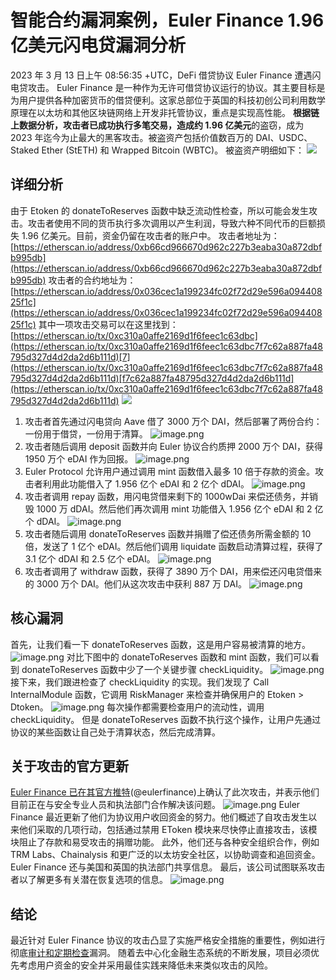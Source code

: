 # 智能合约漏洞案例，Euler Finance 1.96 亿美元闪电贷漏洞分析

2023 年 3 月 13 日上午 08:56:35 +UTC，DeFi 借贷协议 Euler Finance 遭遇闪电贷攻击。
Euler Finance 是一种作为无许可借贷协议运行的协议。其主要目标是为用户提供各种加密货币的借贷便利。这家总部位于英国的科技初创公司利用数学原理在以太坊和其他区块链网络上开发非托管协议，重点是实现高性能。
**根据链上数据分析，攻击者已成功执行多笔交易，造成约 1.96 亿美元**的盗窃，成为 2023 年迄今为止最大的黑客攻击。被盗资产包括价值数百万的 DAI、USDC、Staked Ether (StETH) 和 Wrapped Bitcoin (WBTC)。
被盗资产明细如下：
![](https://cdn.nlark.com/yuque/0/2023/png/97322/1694318282054-42830260-719b-4a30-bded-fe45489abbc3.png#averageHue=%23e2e0da&clientId=u0cd855e3-4520-4&from=paste&id=ued3159d8&originHeight=274&originWidth=610&originalType=url&ratio=2&rotation=0&showTitle=false&status=done&style=none&taskId=u476fae3d-eac2-4c4f-93e7-7fc7bd9763f&title=)

## 详细分析

由于 Etoken 的 donateToReserves 函数中缺乏流动性检查，所以可能会发生攻击。攻击者使用不同的货币执行多次调用以产生利润，导致六种不同代币的巨额损失 1.96 亿美元。目前，资金仍留在攻击者的账户中。
攻击者地址为：[https://etherscan.io/address/0xb66cd966670d962c227b3eaba30a872dbfb995db](https://etherscan.io/address/0xb66cd966670d962c227b3eaba30a872dbfb995db)
攻击者的合约地址为：[https://etherscan.io/address/0x036cec1a199234fc02f72d29e596a09440825f1c](https://etherscan.io/address/0x036cec1a199234fc02f72d29e596a09440825f1c)
其中一项攻击交易可以在这里找到：[https://etherscan.io/tx/0xc310a0affe2169d1f6feec1c63dbc](https://etherscan.io/tx/0xc310a0affe2169d1f6feec1c63dbc7f7c62a887fa48795d327d4d2da2d6b111d)[7](https://etherscan.io/tx/0xc310a0affe2169d1f6feec1c63dbc7f7c62a887fa48795d327d4d2da2d6b111d)[f7c62a887fa48795d327d4d2da2d6b111d](https://etherscan.io/tx/0xc310a0affe2169d1f6feec1c63dbc7f7c62a887fa48795d327d4d2da2d6b111d)
![](https://cdn.nlark.com/yuque/0/2023/png/97322/1694318282114-a6c90bdf-a8ad-4dba-a169-3b6cfd878ec5.png#averageHue=%23f4f4ed&clientId=u0cd855e3-4520-4&from=paste&id=u75f11023&originHeight=330&originWidth=569&originalType=url&ratio=2&rotation=0&showTitle=false&status=done&style=none&taskId=u8fa346b4-bb17-46a4-93db-132e5ab5a98&title=)

1. 攻击者首先通过闪电贷向 Aave 借了 3000 万个 DAI，然后部署了两份合约：一份用于借贷，一份用于清算。
   ![image.png](https://cdn.nlark.com/yuque/0/2023/png/97322/1694318281711-abe5fb53-6056-4cc9-86ab-ea1aa6a8141e.png#averageHue=%23232c35&clientId=u0cd855e3-4520-4&from=paste&id=u97985070&originHeight=190&originWidth=700&originalType=url&ratio=2&rotation=0&showTitle=false&size=155313&status=done&style=none&taskId=u4cb3bfad-22ab-444d-85b2-325dc9cc9ea&title=)
2. 攻击者随后调用 deposit 函数并向 Euler 协议合约质押 2000 万个 DAI，获得 1950 万个 eDAI 作为回报。
   ![image.png](https://cdn.nlark.com/yuque/0/2023/png/97322/1694318281703-e0244c4a-8cb2-4272-97d0-7bf11ce13a7d.png#averageHue=%23252b33&clientId=u0cd855e3-4520-4&from=paste&id=ud8f6c50b&originHeight=178&originWidth=700&originalType=url&ratio=2&rotation=0&showTitle=false&size=135918&status=done&style=none&taskId=u74a6da41-2caf-49be-9fee-f6df887ef87&title=)
3. Euler Protocol 允许用户通过调用 mint 函数借入最多 10 倍于存款的资金。攻击者利用此功能借入了 1.956 亿个 eDAI 和 2 亿个 dDAI。
   ![image.png](https://cdn.nlark.com/yuque/0/2023/png/97322/1694318281743-48b06f8e-af9c-4662-962f-9d90f6e3d900.png#averageHue=%23242c34&clientId=u0cd855e3-4520-4&from=paste&id=uc356a8fe&originHeight=237&originWidth=700&originalType=url&ratio=2&rotation=0&showTitle=false&size=187339&status=done&style=none&taskId=u3d8ddc70-7f17-47dc-adb5-5651aa226db&title=)
4. 攻击者调用 repay 函数，用闪电贷借来剩下的 1000wDai 来偿还债务，并销毁 1000 万 dDAI。然后他们再次调用 mint 功能借入 1.956 亿个 eDAI 和 2 亿个 dDAI。
   ![image.png](https://cdn.nlark.com/yuque/0/2023/png/97322/1694318282182-04a3fd7f-e0be-4ee5-89e8-615bb77f4ef4.png#averageHue=%23262c34&clientId=u0cd855e3-4520-4&from=paste&id=uf304aede&originHeight=366&originWidth=700&originalType=url&ratio=2&rotation=0&showTitle=false&size=287721&status=done&style=none&taskId=ueef7fd7d-c66e-4b2f-a155-4539dd65649&title=)
5. 攻击者随后调用 donateToReserves 函数并捐赠了偿还债务所需金额的 10 倍，发送了 1 亿个 eDAI。然后他们调用 liquidate 函数启动清算过程，获得了 3.1 亿个 dDAI 和 2.5 亿个 eDAI。
   ![image.png](https://cdn.nlark.com/yuque/0/2023/png/97322/1694318282196-44014235-8d2d-47fb-b512-267fe3ea3e45.png#averageHue=%23262d36&clientId=u0cd855e3-4520-4&from=paste&id=u15c8a51a&originHeight=312&originWidth=700&originalType=url&ratio=2&rotation=0&showTitle=false&size=266704&status=done&style=none&taskId=u81bcb2b3-ac08-4e2a-8856-952a4c72a12&title=)
6. 攻击者调用了 withdraw 函数，获得了 3890 万个 DAI，用来偿还闪电贷借来的 3000 万个 DAI。他们从这次攻击中获利 887 万 DAI。
   ![image.png](https://cdn.nlark.com/yuque/0/2023/png/97322/1694318282241-166d8d7a-7006-40df-89d3-f801bb45a9e0.png#averageHue=%23272e37&clientId=u0cd855e3-4520-4&from=paste&id=u33045d05&originHeight=437&originWidth=700&originalType=url&ratio=2&rotation=0&showTitle=false&size=375702&status=done&style=none&taskId=u6b9196b9-8000-4ce9-80c5-3ab8b0b5154&title=)

## 核心漏洞

首先，让我们看一下 donateToReserves 函数，这是用户容易被清算的地方。
![image.png](https://cdn.nlark.com/yuque/0/2023/png/97322/1694318282393-c78b0511-0234-44cf-860e-471e7f3075ac.png#averageHue=%23fcfbfb&clientId=u0cd855e3-4520-4&from=paste&id=u0e3d2e70&originHeight=342&originWidth=700&originalType=url&ratio=2&rotation=0&showTitle=false&size=144256&status=done&style=none&taskId=u77121153-58b8-4989-8a8e-a4c63ec23b3&title=)
对比下图中的 donateToReserves 函数和 mint 函数，我们可以看到 donateToReserves 函数中少了一个关键步骤 checkLiquidity。
![image.png](https://cdn.nlark.com/yuque/0/2023/png/97322/1694318282431-ca114fcd-05af-4d7e-9898-793af4119db6.png#averageHue=%23fcfcfc&clientId=u0cd855e3-4520-4&from=paste&id=uab21be3b&originHeight=321&originWidth=700&originalType=url&ratio=2&rotation=0&showTitle=false&size=143620&status=done&style=none&taskId=u3e5ad7d6-8148-4e6a-b4d8-caacdde6a6d&title=)
接下来，我们跟进检查了 checkLiquidity 的实现。我们发现了 Call InternalModule 函数，它调用 RiskManager 来检查并确保用户的 Etoken > Dtoken。
![image.png](https://cdn.nlark.com/yuque/0/2023/png/97322/1694318282550-bde09263-762a-40cf-9a65-97ab23b31a77.png#averageHue=%23f0f0ef&clientId=u0cd855e3-4520-4&from=paste&id=u80fd7886&originHeight=197&originWidth=700&originalType=url&ratio=2&rotation=0&showTitle=false&size=101701&status=done&style=none&taskId=ua26edae3-8d88-42d0-b6bd-12fb3bf3c22&title=)
每次操作都需要检查用户的流动性，调用 checkLiquidity。
但是 donateToReserves 函数不执行这个操作，让用户先通过协议的某些函数让自己处于清算状态，然后完成清算。

## 关于攻击的官方更新

[Euler Finance 已在其官方推特](https://twitter.com/eulerfinance)(@eulerfinance)上确认了此次攻击，并表示他们目前正在与安全专业人员和执法部门合作解决该问题。
![image.png](https://cdn.nlark.com/yuque/0/2023/png/97322/1694318282647-1415bd1f-7176-4e3f-b122-0fff222aea0b.png#averageHue=%23040404&clientId=u0cd855e3-4520-4&from=paste&id=u43ed32e2&originHeight=441&originWidth=700&originalType=url&ratio=2&rotation=0&showTitle=false&size=109664&status=done&style=none&taskId=u3bd083ff-db13-4b9e-b836-c3a5c2a899f&title=)
Euler Finance 最近更新了他们为协议用户收回资金的努力。他们概述了自攻击发生以来他们采取的几项行动，包括通过禁用 EToken 模块来尽快停止直接攻击，该模块阻止了存款和易受攻击的捐赠功能。
此外，他们还与各种安全组织合作，例如 TRM Labs、Chainalysis 和更广泛的以太坊安全社区，以协助调查和追回资金。Euler Finance 还与美国和英国的执法部门共享信息。
最后，该公司试图联系攻击者以了解更多有关潜在恢复选项的信息。
![image.png](https://cdn.nlark.com/yuque/0/2023/png/97322/1694318282659-d8675b46-9c4b-41c6-939e-1c4649641e58.png#averageHue=%23070707&clientId=u0cd855e3-4520-4&from=paste&id=u34837d7c&originHeight=556&originWidth=700&originalType=url&ratio=2&rotation=0&showTitle=false&size=186531&status=done&style=none&taskId=ua29c794a-d4d3-4627-a251-86836226a2d&title=)

## 结论

最近针对 Euler Finance 协议的攻击凸显了实施严格安全措施的重要性，例如进行彻底[审计和定期检查](https://safful.com/)漏洞。
随着去中心化金融生态系统的不断发展，项目必须优先考虑用户资金的安全并采用最佳实践来降低未来类似攻击的风险。

